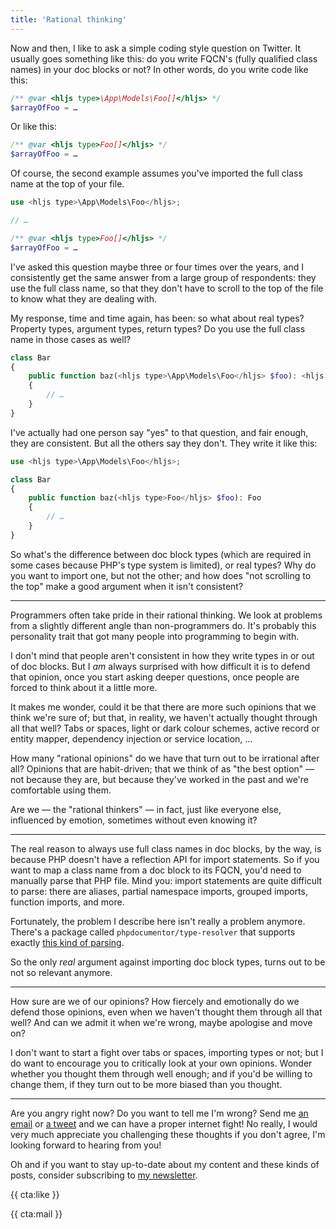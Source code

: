 ```yaml
---
title: 'Rational thinking'
---
```


Now and then, I like to ask a simple coding style question on Twitter. It usually goes something like this: do you write FQCN's (fully qualified class names) in your doc blocks or not? In other words, do you write code like this:

```php
/** @var <hljs type>\App\Models\Foo[]</hljs> */
$arrayOfFoo = …
```

Or like this:

```php
/** @var <hljs type>Foo[]</hljs> */
$arrayOfFoo = …
```

Of course, the second example assumes you've imported the full class name at the top of your file.

```php
use <hljs type>\App\Models\Foo</hljs>;

// …

/** @var <hljs type>Foo[]</hljs> */
$arrayOfFoo = …
```

I've asked this question maybe three or four times over the years, and I consistently get the same answer from a large group of respondents: they use the full class name, so that they don't have to scroll to the top of the file to know what they are dealing with.

My response, time and time again, has been: so what about real types? Property types, argument types, return types? Do you use the full class name in those cases as well? 

```php
class Bar
{
    public function baz(<hljs type>\App\Models\Foo</hljs> $foo): <hljs type>\App\Models\Foo</hljs>
    {
        // …
    }
}
```

I've actually had one person say "yes" to that question, and fair enough, they are consistent. But all the others say they don't. They write it like this:

```php
use <hljs type>\App\Models\Foo</hljs>;

class Bar
{
    public function baz(<hljs type>Foo</hljs> $foo): Foo 
    {
        // …
    }
}
```

So what's the difference between doc block types (which are required in some cases because PHP's type system is limited), or real types? Why do you want to import one, but not the other; and how does "not scrolling to the top" make a good argument when it isn't consistent?

---

Programmers often take pride in their rational thinking. We look at problems from a slightly different angle than non-programmers do. It's probably this personality trait that got many people into programming to begin with.

I don't mind that people aren't consistent in how they write types in or out of doc blocks. But I _am_ always surprised with how difficult it is to defend that opinion, once you start asking deeper questions, once people are forced to think about it a little more.

It makes me wonder, could it be that there are more such opinions that we think we're sure of; but that, in reality, we haven't actually thought through all that well? Tabs or spaces, light or dark colour schemes, active record or entity mapper, dependency injection or service location, … 

How many "rational opinions" do we have that turn out to be irrational after all? Opinions that are habit-driven; that we think of as "the best option" — not because they are, but because they've worked in the past and we're comfortable using them.

Are we — the "rational thinkers" — in fact, just like everyone else, influenced by emotion, sometimes without even knowing it?

---

The real reason to always use full class names in doc blocks, by the way, is because PHP doesn't have a reflection API for import statements. So if you want to map a class name from a doc block to its FQCN, you'd need to manually parse that PHP file. Mind you: import statements are quite difficult to parse: there are aliases, partial namespace imports, grouped imports, function imports, and more. 

Fortunately, the problem I describe here isn't really a problem anymore. There's a package called `phpdocumentor/type-resolver` that supports exactly [this kind of parsing](https://github.com/phpDocumentor/TypeResolver#resolving-partial-classes-and-structural-element-names).

So the only _real_ argument against importing doc block types, turns out to be not so relevant anymore.

---

How sure are we of our opinions? How fiercely and emotionally do we defend those opinions, even when we haven't thought them through all that well? And can we admit it when we're wrong, maybe apologise and move on?

I don't want to start a fight over tabs or spaces, importing types or not; but I do want to encourage you to critically look at your own opinions. Wonder whether you thought them through well enough; and if you'd be willing to change them, if they turn out to be more biased than you thought.

---

Are you angry right now? Do you want to tell me I'm wrong? Send me [an email](mailto:brendt@stitcher.io) or [a tweet](https://twitter.com/brendt_gd) and we can have a proper internet fight! No really, I would very much appreciate you challenging these thoughts if you don't agree, I'm looking forward to hearing from you!

Oh and if you want to stay up-to-date about my content and these kinds of posts, consider subscribing to [my newsletter](/newsletter/subscribe).

{{ cta:like }}

{{ cta:mail }}
